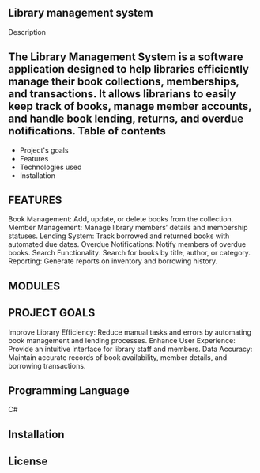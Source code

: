 Library management system
---



Description

The Library Management System is a software application designed to help libraries efficiently manage their book collections, memberships, and transactions. It allows librarians to easily keep track of books, manage member accounts, and handle book lending, returns, and overdue notifications.
Table of contents
---

- Project's goals
- Features
- Technologies used
- Installation


FEATURES
---

Book Management: Add, update, or delete books from the collection.
Member Management: Manage library members’ details and membership statuses.
Lending System: Track borrowed and returned books with automated due dates.
Overdue Notifications: Notify members of overdue books.
Search Functionality: Search for books by title, author, or category.
Reporting: Generate reports on inventory and borrowing history.

MODULES
---

PROJECT GOALS
---

Improve Library Efficiency: Reduce manual tasks and errors by automating book management and lending processes.
Enhance User Experience: Provide an intuitive interface for library staff and members.
Data Accuracy: Maintain accurate records of book availability, member details, and borrowing transactions.


Programming Language
---
C#

Installation
---

License
---



